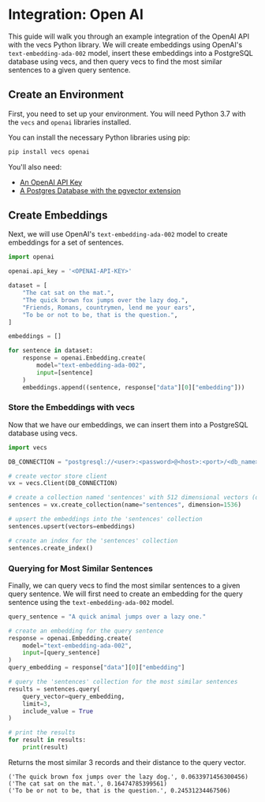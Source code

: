 # Integration: Open AI

This guide will walk you through an example integration of the OpenAI API with the vecs Python library. We will create embeddings using OpenAI's `text-embedding-ada-002` model, insert these embeddings into a PostgreSQL database using vecs, and then query vecs to find the most similar sentences to a given query sentence.

## Create an Environment

First, you need to set up your environment. You will need Python 3.7 with the `vecs` and `openai` libraries installed.

You can install the necessary Python libraries using pip:

```sh
pip install vecs openai
```

You'll also need:

- [An OpenAI API Key](https://platform.openai.com/account/api-keys)
- [A Postgres Database with the pgvector extension](hosting.md)

## Create Embeddings

Next, we will use OpenAI's `text-embedding-ada-002` model to create embeddings for a set of sentences.

```python
import openai

openai.api_key = '<OPENAI-API-KEY>'

dataset = [
    "The cat sat on the mat.",
    "The quick brown fox jumps over the lazy dog.",
    "Friends, Romans, countrymen, lend me your ears",
    "To be or not to be, that is the question.",
]

embeddings = []

for sentence in dataset:
    response = openai.Embedding.create(
        model="text-embedding-ada-002",
        input=[sentence]
    )
    embeddings.append((sentence, response["data"][0]["embedding"]))
```

### Store the Embeddings with vecs

Now that we have our embeddings, we can insert them into a PostgreSQL database using vecs.

```python
import vecs

DB_CONNECTION = "postgresql://<user>:<password>@<host>:<port>/<db_name>"

# create vector store client
vx = vecs.Client(DB_CONNECTION)

# create a collection named 'sentences' with 512 dimensional vectors (default dimension for text-embedding-ada-002)
sentences = vx.create_collection(name="sentences", dimension=1536)

# upsert the embeddings into the 'sentences' collection
sentences.upsert(vectors=embeddings)

# create an index for the 'sentences' collection
sentences.create_index()
```

### Querying for Most Similar Sentences

Finally, we can query vecs to find the most similar sentences to a given query sentence. We will first need to create an embedding for the query sentence using the `text-embedding-ada-002` model.

```python
query_sentence = "A quick animal jumps over a lazy one."

# create an embedding for the query sentence
response = openai.Embedding.create(
    model="text-embedding-ada-002",
    input=[query_sentence]
)
query_embedding = response["data"][0]["embedding"]

# query the 'sentences' collection for the most similar sentences
results = sentences.query(
    query_vector=query_embedding,
    limit=3,
    include_value = True
)

# print the results
for result in results:
    print(result)
```

Returns the most similar 3 records and their distance to the query vector.
```
('The quick brown fox jumps over the lazy dog.', 0.0633971456300456)
('The cat sat on the mat.', 0.16474785399561)
('To be or not to be, that is the question.', 0.24531234467506)
```
